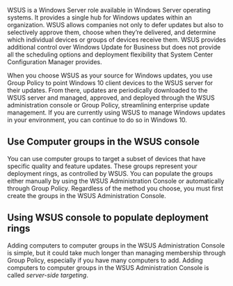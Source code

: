 ﻿WSUS is a Windows Server role available in Windows Server operating systems. It provides a single hub for Windows updates within an organization. WSUS allows companies not only to defer updates but also to selectively approve them, choose when they’re delivered, and determine which individual devices or groups of devices receive them. WSUS provides additional control over Windows Update for Business but does not provide all the scheduling options and deployment flexibility that System Center Configuration Manager provides.

When you choose WSUS as your source for Windows updates, you use Group Policy to point Windows 10 client devices to the WSUS server for their updates. From there, updates are periodically downloaded to the WSUS server and managed, approved, and deployed through the WSUS administration console or Group Policy, streamlining enterprise update management. If you are currently using WSUS to manage Windows updates in your environment, you can continue to do so in Windows 10.

## Use Computer groups in the WSUS console

You can use computer groups to target a subset of devices that have specific quality and feature updates. These groups represent your deployment rings, as controlled by WSUS. You can populate the groups either manually by using the WSUS Administration Console or automatically through Group Policy. Regardless of the method you choose, you must first create the groups in the WSUS Administration Console.

## Using WSUS console to populate deployment rings

Adding computers to computer groups in the WSUS Administration Console is simple, but it could take much longer than managing membership through Group Policy, especially if you have many computers to add. Adding computers to computer groups in the WSUS Administration Console is called *server-side targeting*.
